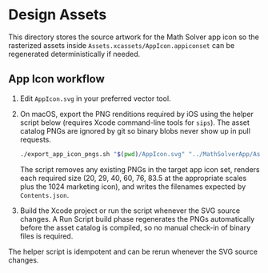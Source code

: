 # Design Assets

This directory stores the source artwork for the Math Solver app icon so the rasterized assets inside `Assets.xcassets/AppIcon.appiconset` can be regenerated deterministically if needed.

## App Icon workflow

1. Edit `AppIcon.svg` in your preferred vector tool.
2. On macOS, export the PNG renditions required by iOS using the helper script below (requires Xcode command-line tools for `sips`). The asset catalog PNGs are ignored by git so binary blobs never show up in pull requests.

   ```bash
   ./export_app_icon_pngs.sh "$(pwd)/AppIcon.svg" "../MathSolverApp/Assets.xcassets/AppIcon.appiconset"
   ```

   The script removes any existing PNGs in the target app icon set, renders each required size (20, 29, 40, 60, 76, 83.5 at the appropriate scales plus the 1024 marketing icon), and writes the filenames expected by `Contents.json`.
3. Build the Xcode project or run the script whenever the SVG source changes. A Run Script build phase regenerates the PNGs automatically before the asset catalog is compiled, so no manual check-in of binary files is required.

The helper script is idempotent and can be rerun whenever the SVG source changes.

